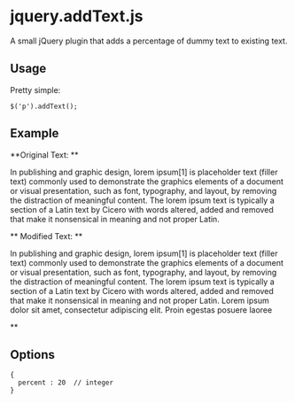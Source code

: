 jquery.addText.js
=================

A small jQuery plugin that adds a percentage of dummy text to existing text.

## Usage
Pretty simple: 

    $('p').addText();


## Example

**Original Text: **

In publishing and graphic design, lorem ipsum[1] is placeholder text (filler text) commonly used to demonstrate the graphics elements of a document or visual presentation, such as font, typography, and layout, by removing the distraction of meaningful content. The lorem ipsum text is typically a section of a Latin text by Cicero with words altered, added and removed that make it nonsensical in meaning and not proper Latin.

** Modified Text: **

In publishing and graphic design, lorem ipsum[1] is placeholder text (filler text) commonly used to demonstrate the graphics elements of a document or visual presentation, such as font, typography, and layout, by removing the distraction of meaningful content. The lorem ipsum text is typically a section of a Latin text by Cicero with words altered, added and removed that make it nonsensical in meaning and not proper Latin. Lorem ipsum dolor sit amet, consectetur adipiscing elit. Proin egestas posuere laoree

    

**

## Options
    {
      percent : 20  // integer
    }
